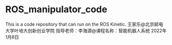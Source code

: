 # ROS_manipulator_code
This is a code repository that can run on the ROS Kinetic.
王家乐@北京邮电大学叶培大创新创业学院
指导老师：李海源@课程名称：智能机器人系统
2022年1月8日

